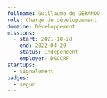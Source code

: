 ```yaml
---
fullname: Guillaume de GERANDO
role: Chargé de développement
domaine: Développement
missions:
  - start: 2021-10-28
    end: 2022-04-29
    status: independent
    employer: DGCCRF
startups:
  - signalement
badges:
  - segur
---
```

